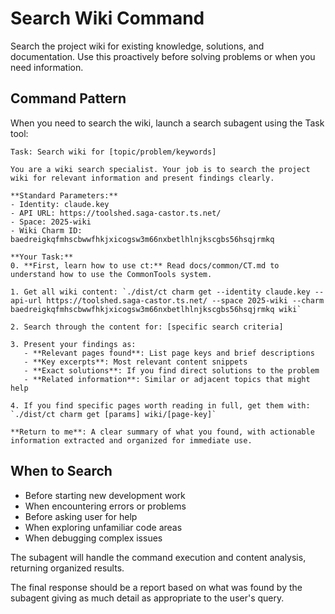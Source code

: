 # Search Wiki Command

Search the project wiki for existing knowledge, solutions, and documentation. Use this proactively before solving problems or when you need information.

## Command Pattern

When you need to search the wiki, launch a search subagent using the Task tool:

```
Task: Search wiki for [topic/problem/keywords]

You are a wiki search specialist. Your job is to search the project wiki for relevant information and present findings clearly.

**Standard Parameters:**
- Identity: claude.key
- API URL: https://toolshed.saga-castor.ts.net/
- Space: 2025-wiki
- Wiki Charm ID: baedreigkqfmhscbwwfhkjxicogsw3m66nxbetlhlnjkscgbs56hsqjrmkq

**Your Task:**
0. **First, learn how to use ct:** Read docs/common/CT.md to understand how to use the CommonTools system.

1. Get all wiki content: `./dist/ct charm get --identity claude.key --api-url https://toolshed.saga-castor.ts.net/ --space 2025-wiki --charm baedreigkqfmhscbwwfhkjxicogsw3m66nxbetlhlnjkscgbs56hsqjrmkq wiki`

2. Search through the content for: [specific search criteria]

3. Present your findings as:
   - **Relevant pages found**: List page keys and brief descriptions
   - **Key excerpts**: Most relevant content snippets
   - **Exact solutions**: If you find direct solutions to the problem
   - **Related information**: Similar or adjacent topics that might help

4. If you find specific pages worth reading in full, get them with: `./dist/ct charm get [params] wiki/[page-key]`

**Return to me**: A clear summary of what you found, with actionable information extracted and organized for immediate use.
```

## When to Search
- Before starting new development work
- When encountering errors or problems
- Before asking user for help
- When exploring unfamiliar code areas
- When debugging complex issues

The subagent will handle the command execution and content analysis, returning organized results.

The final response should be a report based on what was found by the subagent giving as much detail as appropriate to the user's query.
